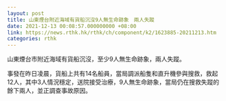```yaml
---
layout: post
title: 山東煙台附近海域有貨船沉沒9人無生命跡象　兩人失蹤
date: 2021-12-13 00:08:57.000000000 +08:00
link: https://news.rthk.hk/rthk/ch/component/k2/1623885-20211213.htm
categories: rthk
---
```


山東煙台市附近海域有貨船沉沒，至少9人無生命跡象，兩人失蹤。

事發在昨日凌晨，貨船上共有14名船員，當局調派船隻和直升機參與搜救，救起12人，其中3人情況穩定，送院接受治療，9人無生命跡象，當局仍在搜救失蹤的餘下兩人，並正調查事故原因。
